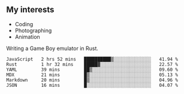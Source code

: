 ## My interests

- Coding
- Photographing
- Animation

Writing a Game Boy emulator in Rust.

<!--START_SECTION:waka-->

```text
JavaScript   2 hrs 52 mins   ██████████▒░░░░░░░░░░░░░░   41.94 %
Rust         1 hr 32 mins    █████▓░░░░░░░░░░░░░░░░░░░   22.57 %
YAML         39 mins         ██▒░░░░░░░░░░░░░░░░░░░░░░   09.60 %
MDX          21 mins         █▒░░░░░░░░░░░░░░░░░░░░░░░   05.13 %
Markdown     20 mins         █▒░░░░░░░░░░░░░░░░░░░░░░░   04.96 %
JSON         16 mins         █░░░░░░░░░░░░░░░░░░░░░░░░   04.07 %
```

<!--END_SECTION:waka-->
